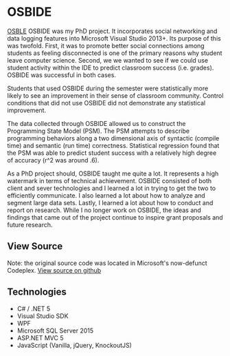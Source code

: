 # OSBIDE
[OSBLE](/img/projects/osbide.jpg)
OSBIDE was my PhD project.  It incorporates social networking and data logging features into Microsoft Visual Studio 2013+.  Its purpose of this was twofold.  First, it was to promote better social connections among students as feeling disconnected is one of the primary reasons why student leave computer science.  Second, we we wanted to see if we could use student activity within the IDE to predict classroom success (i.e. grades).  OSBIDE was successful in both cases. 

Students that used OSBIDE during the semester were statistically more likely to see an improvement in their sense of classroom community.  Control conditions that did not use OSBIDE did not demonstrate any statistical improvement.

The data collected through OSBIDE allowed us to construct the Programming State Model (PSM).  The PSM attempts to describe programming behaviors along a two dimensional axis of syntactic (compile time) and semantic (run time) correctness.  Statistical regression found that the PSM was able to predict student success with a relatively high degree of accuracy (r^2 was around .6).  

As a PhD project should, OSBIDE taught me quite a lot.  It represents a high watermark in terms of technical achievement.  OSBIDE consisted of both client and sever technologies and I learned a lot in trying to get the two to efficiently communicate.  I also learned a lot about how to analyze and segment large data sets.  Lastly, I learned a lot about how to conduct and report on research.  While I no longer work on OSBIDE, the ideas and findings that came out of the project continue to inspire grant proposals and future research.

## View Source
Note: the original source code was located in Microsoft's now-defunct Codeplex.
[View source on github](https://github.com/acarteas/OSBIDE)

## Technologies
* C# / .NET 5
* Visual Studio SDK
* WPF
* Microsoft SQL Server 2015
* ASP.NET MVC 5
* JavaScript (Vanilla, jQuery, KnockoutJS)